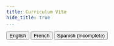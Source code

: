 ```yaml
---
title: Curriculum Vitæ
hide_title: true
...
```


<nav>
<div class="nav nav-tabs" id="cv-tab" role="tablist">
<button class="nav-link active" id="cv-en-tab" data-bs-toggle="tab" data-bs-target="#cv-en" type="button" role="tab" aria-controls="cv-en" aria-selected="true">English</button>
<button class="nav-link" id="cv-fr-tab" data-bs-toggle="tab" data-bs-target="#cv-fr" type="button" role="tab" aria-controls="cv-fr" aria-selected="false">French</button>
<button class="nav-link" id="cv-es-tab" data-bs-toggle="tab" data-bs-target="#cv-es" type="button" role="tab" aria-controls="cv-es" aria-selected="false">Spanish (incomplete)</button>
</div>
</nav>
<div class="tab-content" id="nav-tabContent">
<div class="tab-pane fade show active" id="cv-en" role="tabpanel" aria-labelledby="cv-en-tab" tabindex="0">
<pdf-reader src="/cv/cv_en.pdf" mode="A4">
</div>
<div class="tab-pane fade" id="cv-fr" role="tabpanel" aria-labelledby="cv-fr-tab" tabindex="0">
<pdf-reader src="/cv/cv_fr.pdf" mode="A4">
</div>
<div class="tab-pane fade" id="cv-es" role="tabpanel" aria-labelledby="cv-es-tab" tabindex="0">
<pdf-reader src="/cv/cv_es.pdf" mode="A4">
</div>
</div>
